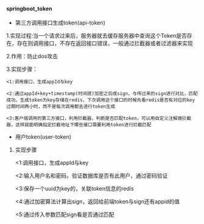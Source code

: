 #### springboot_token
- 第三方调用接口生成token(api-token)

1.实现过程:当一个请求过来后，服务器就去缓存服务器中查询这个Token是否存在，存在则调用接口，不存在返回接口错误，一般通过拦截器或者过滤器来实现

2.作用：防止dos攻击

3.实现步骤：

    <1:调用接口，生成appId与key
 
    <2:通过appId+key+timestamp(时间搓)加密之后成sign，与传过来的sign进行对比，匹配成功，生成token为key存储在redis，下次调用这个接口的时候先看redis是否有对应的key过期时间两小时，而不是每次调用都去进行token生成
 
    <3:客户端调用的第三方接口，利用拦截器，判断是否匹配token，可以用自定义注解做拦截器，这样就能明确指定拦截地址下哪些接口需要利用token进行拦截匹配
 
 - 用户token(user-token)
 1. 实现步骤
 
    <1:调用接口，生成appId与key
    
    <2:输入用户名和密码，验证数据库是否有此用户，通过密码验证
    
    <3:保存一个uuid为key的，关联token信息的redis
    
    <4:通过加密算法计算出sign，返回给前端token与sign还有appid的值
    
    <5:通过传入参数匹配sign看是否通过匹配